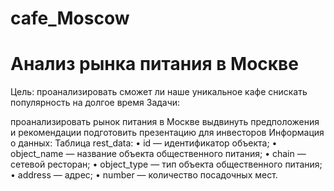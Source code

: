 # cafe_Moscow

# Анализ рынка питания в Москве

Цель: проанализировать сможет ли наше уникальное кафе снискать популярность на долгое время Задачи:

проанализировать рынок питания в Москве
выдвинуть предположения и рекомендации
подготовить презентацию для инвесторов
Информация о данных:
Таблица rest_data:
• id — идентификатор объекта;
• object_name — название объекта общественного питания;
• chain — сетевой ресторан;
• object_type — тип объекта общественного питания;
• address — адрес;
• number — количество посадочных мест.
